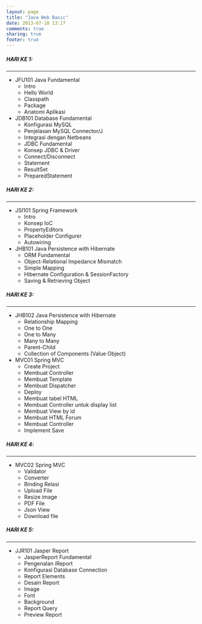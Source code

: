 ```yaml
---
layout: page
title: "Java Web Basic"
date: 2013-07-18 13:17
comments: true
sharing: true
footer: true
---
```


<div markdown class="pageContent pageContentBottom">

##### HARI KE 1:
- - - - - - -
* JFU101 Java Fundamental
	* Intro
	* Hello World
	* Classpath
	* Package
	* Anatomi Aplikasi
*  JDB101 Database Fundamental
	* Konfigurasi MySQL
	* Penjelasan MySQL Connector/J
	* Integrasi dengan Netbeans
	* JDBC Fundamental
	* Konsep JDBC & Driver
	* Connect/Disconnect
	* Statement
	* ResultSet
	* PreparedStatement
	
##### HARI KE 2:
- - - - - - -
* JSI101 Spring Framework
	* Intro
	* Konsep IoC
	* PropertyEditors
	* Placeholder Configurer
	* Autowiring
* JHB101 Java Persistence with Hibernate
	* ORM Fundamental
	* Object-Relational Impedance Mismatch
	* Simple Mapping
	* Hibernate Configuration & SessionFactory
	* Saving & Retrieving Object
	
##### HARI KE 3:
- - - - - - -
* JHB102 Java Persistence with Hibernate
	* Relationship Mapping
	* One to One
	* One to Many
	* Many to Many
	* Parent-Child
	* Collection of Components (Value Object)
* MVC01 Spring MVC
	* Create Project
	* Membuat Controller
	* Membuat Template
	* Membuat Dispatcher
	* Deploy
	* Membuat tabel HTML
	* Membuat Controller untuk display list
	* Membuat View by id
	* Membuat HTML Forum
	* Membuat Controller
	* Implement Save
	
##### HARI KE 4:
- - - - - - -
* MVC02 Spring MVC
	* Validator
	* Converter
	* Binding Relasi
	* Upload File
	* Resize image
	* PDF File
	* Json View
	* Download file

##### HARI KE 5:
- - - - - - -
* JJR101 Jasper Report
	* JasperReport Fundamental
	* Pengenalan iReport
	* Konfigurasi Database Connection
	* Report Elements
	* Desain Report
	* Image
	* Font
	* Background
	* Report Query
	* Preview Report
